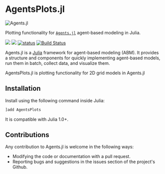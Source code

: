 # AgentsPlots.jl

![Agents.jl](https://github.com/JuliaDynamics/JuliaDynamics/blob/master/videos/agents/agents_logo.gif?raw=true)

Plotting functionality for [`Agents.jl`](https://github.com/JuliaDynamics/Agents.jl) agent-based modeling in Julia.

[![](https://img.shields.io/badge/docs-stable-blue.svg)](https://JuliaDynamics.github.io/Agents.jl/stable)
[![](https://img.shields.io/badge/docs-latest-blue.svg)](https://JuliaDynamics.github.io/Agents.jl/dev)
[![status](http://joss.theoj.org/papers/11ec21a6bb0a6e9992c07f26a601d580/status.svg)](http://joss.theoj.org/papers/11ec21a6bb0a6e9992c07f26a601d580)
[![Build Status](https://travis-ci.org/kavir1698/AgentsPlots.jl.svg?branch=master)](https://travis-ci.org/JuliaDynamics/AgentsPlots.jl)

Agents.jl is a [Julia](https://julialang.org/) framework for agent-based modeling (ABM). It provides a structure and components for quickly implementing agent-based models, run them in batch, collect data, and visualize them.

AgentsPlots.jl is plotting functionality for 2D grid models in Agents.jl


## Installation

Install using the following command inside Julia:

```julia
]add AgentsPlots
```

It is compatible with Julia 1.0+.


## Contributions

Any contribution to Agents.jl is welcome in the following ways:

  * Modifying the code or documentation with a pull request.
  * Reporting bugs and suggestions in the issues section of the project's Github.
